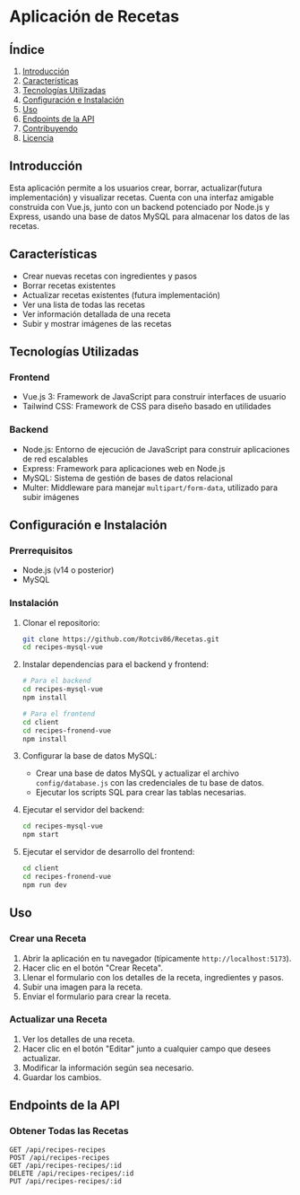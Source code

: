 # Aplicación de Recetas

## Índice

1. [Introducción](#introducción)
2. [Características](#características)
3. [Tecnologías Utilizadas](#tecnologías-utilizadas)
4. [Configuración e Instalación](#configuración-e-instalación)
5. [Uso](#uso)
6. [Endpoints de la API](#endpoints-de-la-api)
7. [Contribuyendo](#contribuyendo)
8. [Licencia](#licencia)

## Introducción

Esta aplicación permite a los usuarios crear, borrar, actualizar(futura implementación) y visualizar recetas. Cuenta con una interfaz amigable construida con Vue.js, junto con un backend potenciado por Node.js y Express, usando una base de datos MySQL para almacenar los datos de las recetas.

## Características

- Crear nuevas recetas con ingredientes y pasos
- Borrar recetas existentes
- Actualizar recetas existentes (futura implementación)
- Ver una lista de todas las recetas
- Ver información detallada de una receta
- Subir y mostrar imágenes de las recetas

## Tecnologías Utilizadas

### Frontend
- Vue.js 3: Framework de JavaScript para construir interfaces de usuario
- Tailwind CSS: Framework de CSS para diseño basado en utilidades

### Backend
- Node.js: Entorno de ejecución de JavaScript para construir aplicaciones de red escalables
- Express: Framework para aplicaciones web en Node.js
- MySQL: Sistema de gestión de bases de datos relacional
- Multer: Middleware para manejar `multipart/form-data`, utilizado para subir imágenes

## Configuración e Instalación

### Prerrequisitos
- Node.js (v14 o posterior)
- MySQL

### Instalación

1. Clonar el repositorio:

    ```bash
    git clone https://github.com/Rotciv86/Recetas.git
    cd recipes-mysql-vue
    ```

2. Instalar dependencias para el backend y frontend:

    ```bash
    # Para el backend
    cd recipes-mysql-vue
    npm install

    # Para el frontend
    cd client
    cd recipes-fronend-vue
    npm install
    ```

3. Configurar la base de datos MySQL:

    - Crear una base de datos MySQL y actualizar el archivo `config/database.js` con las credenciales de tu base de datos.
    - Ejecutar los scripts SQL para crear las tablas necesarias. 

4. Ejecutar el servidor del backend:

    ```bash
    cd recipes-mysql-vue
    npm start
    ```

5. Ejecutar el servidor de desarrollo del frontend:

    ```bash
    cd client
    cd recipes-fronend-vue
    npm run dev
    ```

## Uso

### Crear una Receta
1. Abrir la aplicación en tu navegador (típicamente `http://localhost:5173`).
2. Hacer clic en el botón "Crear Receta".
3. Llenar el formulario con los detalles de la receta, ingredientes y pasos.
4. Subir una imagen para la receta.
5. Enviar el formulario para crear la receta.

### Actualizar una Receta
1. Ver los detalles de una receta.
2. Hacer clic en el botón "Editar" junto a cualquier campo que desees actualizar.
3. Modificar la información según sea necesario.
4. Guardar los cambios.

## Endpoints de la API

### Obtener Todas las Recetas

```http
GET /api/recipes-recipes
POST /api/recipes-recipes
GET /api/recipes-recipes/:id
DELETE /api/recipes-recipes/:id
PUT /api/recipes-recipes/:id

